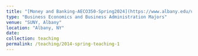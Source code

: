 ```yaml
---
title: "[Money and Banking-AECO350-Spring2024](https://www.albany.edu/undergraduate-bulletin/economics-courses.php)"
type: "Business Economics and Business Administration Majors"
venue: "SUNY, Albany"
location: "Albany, NY"
date: 
collection: teaching
permalink: /teaching/2014-spring-teaching-1
---
```


